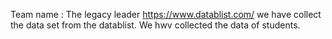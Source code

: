 Team name : The legacy leader 
https://www.datablist.com/
we have collect the data set from the datablist.
We hwv collected the data of students.
